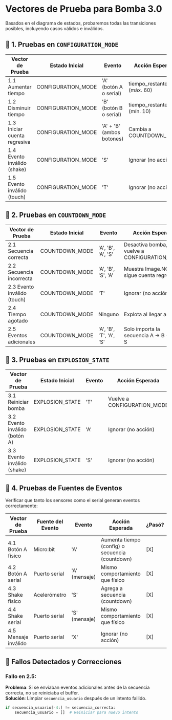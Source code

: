 # Vectores de Prueba para Bomba 3.0

Basados en el diagrama de estados, probaremos todas las transiciones posibles, incluyendo casos válidos e inválidos.

## 🔹 1. Pruebas en `CONFIGURATION_MODE`

| Vector de Prueba          | Estado Inicial        | Evento                  | Acción Esperada                          | Estado Final         | ¿Pasó? |
|---------------------------|-----------------------|-------------------------|------------------------------------------|----------------------|--------|
| 1.1 Aumentar tiempo       | CONFIGURATION_MODE    | 'A' (botón A o serial)  | tiempo_restante += 1 (máx. 60)           | CONFIGURATION_MODE   | [X]    |
| 1.2 Disminuir tiempo      | CONFIGURATION_MODE    | 'B' (botón B o serial)  | tiempo_restante -= 1 (mín. 10)           | CONFIGURATION_MODE   | [X]    |
| 1.3 Iniciar cuenta regresiva | CONFIGURATION_MODE  | 'A' + 'B' (ambos botones) | Cambia a COUNTDOWN_MODE               | COUNTDOWN_MODE       | [X]    |
| 1.4 Evento inválido (shake) | CONFIGURATION_MODE   | 'S'                     | Ignorar (no acción)                     | CONFIGURATION_MODE   | [X]    |
| 1.5 Evento inválido (touch) | CONFIGURATION_MODE   | 'T'                     | Ignorar (no acción)                     | CONFIGURATION_MODE   | [X]    |

## 🔹 2. Pruebas en `COUNTDOWN_MODE`

| Vector de Prueba          | Estado Inicial        | Evento                  | Acción Esperada                          | Estado Final         | ¿Pasó? |
|---------------------------|-----------------------|-------------------------|------------------------------------------|----------------------|--------|
| 2.1 Secuencia correcta    | COUNTDOWN_MODE        | 'A', 'B', 'A', 'S'      | Desactiva bomba, vuelve a CONFIGURATION_MODE | CONFIGURATION_MODE | [X]    |
| 2.2 Secuencia incorrecta  | COUNTDOWN_MODE        | 'A', 'B', 'S', 'A'      | Muestra Image.NO, sigue cuenta regresiva | COUNTDOWN_MODE       | [X]    |
| 2.3 Evento inválido (touch) | COUNTDOWN_MODE      | 'T'                     | Ignorar (no acción)                     | COUNTDOWN_MODE       | [X]    |
| 2.4 Tiempo agotado        | COUNTDOWN_MODE        | Ninguno                 | Explota al llegar a 0                    | EXPLOSION_STATE      | [X]    |
| 2.5 Eventos adicionales   | COUNTDOWN_MODE        | 'A', 'B', 'T', 'A', 'S' | Solo importa la secuencia A → B → A → S  | CONFIGURATION_MODE (si se cumple) | [X] |

## 🔹 3. Pruebas en `EXPLOSION_STATE`

| Vector de Prueba          | Estado Inicial        | Evento                  | Acción Esperada                          | Estado Final         | ¿Pasó? |
|---------------------------|-----------------------|-------------------------|------------------------------------------|----------------------|--------|
| 3.1 Reiniciar bomba       | EXPLOSION_STATE       | 'T'                     | Vuelve a CONFIGURATION_MODE              | CONFIGURATION_MODE   | [X]    |
| 3.2 Evento inválido (botón A) | EXPLOSION_STATE    | 'A'                     | Ignorar (no acción)                     | EXPLOSION_STATE      | [X]    |
| 3.3 Evento inválido (shake) | EXPLOSION_STATE     | 'S'                     | Ignorar (no acción)                     | EXPLOSION_STATE      | [X]    |

## 🔹 4. Pruebas de Fuentes de Eventos

Verificar que tanto los sensores como el serial generan eventos correctamente:

| Vector de Prueba          | Fuente del Evento     | Evento                  | Acción Esperada                          | ¿Pasó? |
|---------------------------|-----------------------|-------------------------|------------------------------------------|--------|
| 4.1 Botón A físico        | Micro:bit             | 'A'                     | Aumenta tiempo (config) o secuencia (countdown) | [X] |
| 4.2 Botón A serial        | Puerto serial         | 'A' (mensaje)           | Mismo comportamiento que físico          | [X]    |
| 4.3 Shake físico          | Acelerómetro          | 'S'                     | Agrega a secuencia (countdown)           | [X]    |
| 4.4 Shake serial          | Puerto serial         | 'S' (mensaje)           | Mismo comportamiento que físico          | [X]    |
| 4.5 Mensaje inválido      | Puerto serial         | 'X'                     | Ignorar (no acción)                      | [X]    |

## 🔴 Fallos Detectados y Correcciones

### Fallo en 2.5:
**Problema**: Si se enviaban eventos adicionales antes de la secuencia correcta, no se reiniciaba el buffer.  
**Solución**: Limpiar `secuencia_usuario` después de un intento fallido.  
```python
if secuencia_usuario[-4:] != secuencia_correcta:
    secuencia_usuario = []  # Reiniciar para nuevo intento
